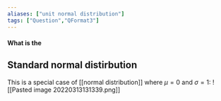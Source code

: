 ```yaml
---
aliases: ["unit normal distribution"]
tags: ["Question","QFormat3"]
---
```


#### What is the
## Standard normal distirbution
This is a special case of [[normal distribution]] where $\mu=0$ and $\sigma=1$:
![[Pasted image 20220313131339.png]]
